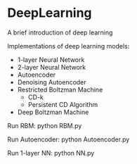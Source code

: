 # DeepLearning

A brief introduction of deep learning

Implementations of deep learning models:
- 1-layer Neural Network
- 2-layer Neural Network
- Autoencoder
- Denoising Autoencoder
- Restricted Boltzman Machine 
  - CD-k
  - Persistent CD Algorithm
- Deep Boltzman Machine

Run RBM:
python RBM.py

Run Autoencoder:
python Autoencoder.py

Run 1-layer NN:
python NN.py

